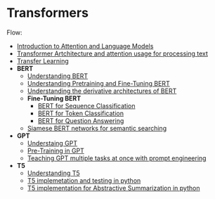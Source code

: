 # Transformers

Flow:

- [Introduction to Attention and Language Models](introduction.md)
- [Transformer Artchitecture and attention usage for processing text](how_transformers_use_attention.md)
- [Transfer Learning](transfer_learning.md)
- **BERT**
    - [Understanding BERT](bert.md)
    - [Understanding Pretraining and Fine-Tuning BERT](bert_pretrain_finetune.md)
    - [Understanding the derivative architectures of BERT](derivatives_of_BERT.md)
    - **Fine-Tuning BERT**
        - [BERT for Sequence Classification](bert_for_sequence_classification.md)
        - [BERT for Token Classification](bert_for_token_classification.md)
        - [BERT for Question Answering](bert_for_question_answer.md)
    - [Siamese BERT networks for semantic searching](Siamese_BERT_networks_for_semantic_searching.md)
- **GPT**
    - [Understaing GPT](gpt.md)
    - [Pre-Training in GPT](pretraining_gpt.md)
    - [Teaching GPT multiple tasks at once with prompt engineering](codes/gpt/teaching_gpt_multiple_tasks_with_prompt_engg.ipynb)
- **T5**
    - [Understanding T5](t5.md)
    - [T5 implemetation and testing in python](codes/t5/base_t5.ipynb)
    - [T5 implementation for Abstractive Summarization in python](codes/t5/t5_for_abstractive_summarization.ipynb)
    